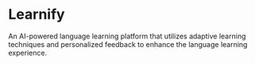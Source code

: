 # Learnify
 An AI-powered language learning platform that utilizes adaptive learning techniques and personalized feedback to enhance the language learning experience.
